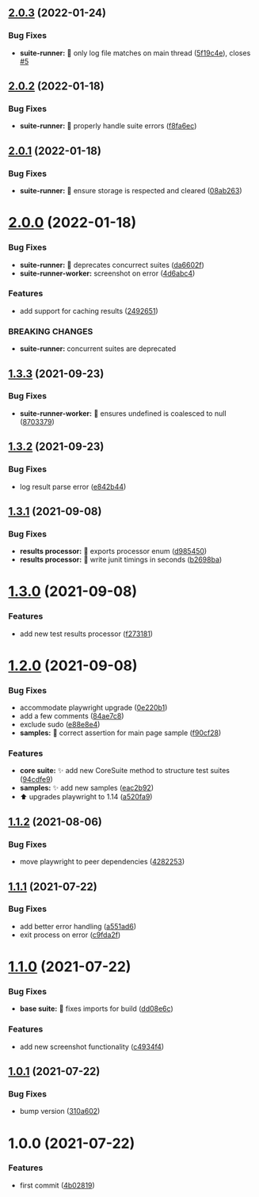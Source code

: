 ## [2.0.3](https://github.com/simple-deck/e2e/compare/v2.0.2...v2.0.3) (2022-01-24)


### Bug Fixes

* **suite-runner:** :bug: only log file matches on main thread ([5f19c4e](https://github.com/simple-deck/e2e/commit/5f19c4ef563684bd85488ccf95463a233d724d5a)), closes [#5](https://github.com/simple-deck/e2e/issues/5)

## [2.0.2](https://github.com/simple-deck/e2e/compare/v2.0.1...v2.0.2) (2022-01-18)


### Bug Fixes

* **suite-runner:** :bug: properly handle suite errors ([f8fa6ec](https://github.com/simple-deck/e2e/commit/f8fa6ec747b7b48c852ae14c5e2df1870f32ddb0))

## [2.0.1](https://github.com/simple-deck/e2e/compare/v2.0.0...v2.0.1) (2022-01-18)


### Bug Fixes

* **suite-runner:** :bug: ensure storage is respected and cleared ([08ab263](https://github.com/simple-deck/e2e/commit/08ab263d347aae95e00ba9ab837fe4dea475ee60))

# [2.0.0](https://github.com/simple-deck/e2e/compare/v1.3.3...v2.0.0) (2022-01-18)


### Bug Fixes

* **suite-runner:** :bug: deprecates concurrect suites ([da6602f](https://github.com/simple-deck/e2e/commit/da6602f0cfcff937ae114059f085b13984efcf46))
* **suite-runner-worker:** screenshot on error ([4d6abc4](https://github.com/simple-deck/e2e/commit/4d6abc4670e9895cfb58c63eafa74cf9586a0fae))


### Features

* add support for caching results ([2492651](https://github.com/simple-deck/e2e/commit/24926512e530a5a9b8b86001afaaab145f46f60b))


### BREAKING CHANGES

* **suite-runner:** concurrent suites are deprecated

## [1.3.3](https://github.com/simple-deck/e2e/compare/v1.3.2...v1.3.3) (2021-09-23)


### Bug Fixes

* **suite-runner-worker:** :bug: ensures undefined is coalesced to null ([8703379](https://github.com/simple-deck/e2e/commit/8703379084db872afe1e90b1498bdae5fe6d241c))

## [1.3.2](https://github.com/simple-deck/e2e/compare/v1.3.1...v1.3.2) (2021-09-23)


### Bug Fixes

* log result parse error ([e842b44](https://github.com/simple-deck/e2e/commit/e842b445ffbf88a40d9828b0fbb58ee78558a734))

## [1.3.1](https://github.com/simple-deck/e2e/compare/v1.3.0...v1.3.1) (2021-09-08)


### Bug Fixes

* **results processor:** :bug: exports processor enum ([d985450](https://github.com/simple-deck/e2e/commit/d985450deb03d4433e399642d9b957611623c242))
* **results processor:** :bug: write junit timings in seconds ([b2698ba](https://github.com/simple-deck/e2e/commit/b2698bade48836bd8522755432fdbc323b2dc35b))

# [1.3.0](https://github.com/simple-deck/e2e/compare/v1.2.0...v1.3.0) (2021-09-08)


### Features

* add new test results processor ([f273181](https://github.com/simple-deck/e2e/commit/f2731817a27318eb4c94fd5f8cbc799cb68c8dfb))

# [1.2.0](https://github.com/simple-deck/e2e/compare/v1.1.2...v1.2.0) (2021-09-08)


### Bug Fixes

* accommodate playwright upgrade ([0e220b1](https://github.com/simple-deck/e2e/commit/0e220b13d8e66594e6f25974d4ddb1fa4bdaabcd))
* add a few comments ([84ae7c8](https://github.com/simple-deck/e2e/commit/84ae7c861d778e3ec4b82924291da0d1fdfca133))
* exclude sudo ([e88e8e4](https://github.com/simple-deck/e2e/commit/e88e8e41b6f32d35f62d4acd7bf62307a5d38479))
* **samples:** :bug: correct assertion for main page sample ([f90cf28](https://github.com/simple-deck/e2e/commit/f90cf2881dfe5c2ceb678894036d0424ff680c69))


### Features

* **core suite:** :sparkles: add new CoreSuite method to structure test suites ([94cdfe9](https://github.com/simple-deck/e2e/commit/94cdfe98a1df3b859c2463e60199c26eb81eb770))
* **samples:** :sparkles: add new samples ([eac2b92](https://github.com/simple-deck/e2e/commit/eac2b925a321e65a56c255777e7a77e3f6ea2a9e))
* :arrow_up: upgrades playwright to 1.14 ([a520fa9](https://github.com/simple-deck/e2e/commit/a520fa97bd2ec0d826d0f676bda99db56e5227b0))

## [1.1.2](https://github.com/simple-deck/e2e/compare/v1.1.1...v1.1.2) (2021-08-06)


### Bug Fixes

* move playwright to peer dependencies ([4282253](https://github.com/simple-deck/e2e/commit/428225311d40bed2d0ce65c7883a23825e7c5cd1))

## [1.1.1](https://github.com/simple-deck/e2e/compare/v1.1.0...v1.1.1) (2021-07-22)


### Bug Fixes

* add better error handling ([a551ad6](https://github.com/simple-deck/e2e/commit/a551ad672a0553c19c204b3aed2e45205e69b70a))
* exit process on error ([c9fda2f](https://github.com/simple-deck/e2e/commit/c9fda2ff7cf306bd81a15c7f400ace5885b19664))

# [1.1.0](https://github.com/simple-deck/e2e/compare/v1.0.1...v1.1.0) (2021-07-22)


### Bug Fixes

* **base suite:** :green_heart: fixes imports for build ([dd08e6c](https://github.com/simple-deck/e2e/commit/dd08e6cc70e5252d9d43c6c73a066a3c43e18ee4))


### Features

* add new screenshot functionality ([c4934f4](https://github.com/simple-deck/e2e/commit/c4934f4514bbbbb7b5013eb5ede4716efd74f1ad))

## [1.0.1](https://github.com/simple-deck/e2e/compare/v1.0.0...v1.0.1) (2021-07-22)


### Bug Fixes

* bump version ([310a602](https://github.com/simple-deck/e2e/commit/310a6024a9746fcc30a81ecbe297f4cb513ca7fb))

# 1.0.0 (2021-07-22)


### Features

* first commit ([4b02819](https://github.com/simple-deck/e2e/commit/4b0281946f3b4da0fe7ad314b779f30b0db5d6cd))
